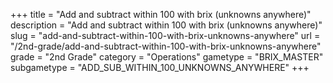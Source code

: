 +++
title = "Add and subtract within 100 with brix (unknowns anywhere)"
description = "Add and subtract within 100 with brix (unknowns anywhere)"
slug = "add-and-subtract-within-100-with-brix-unknowns-anywhere"
url = "/2nd-grade/add-and-subtract-within-100-with-brix-unknowns-anywhere"
grade = "2nd Grade"
category = "Operations"
gametype = "BRIX_MASTER"
subgametype = "ADD_SUB_WITHIN_100_UNKNOWNS_ANYWHERE"
+++